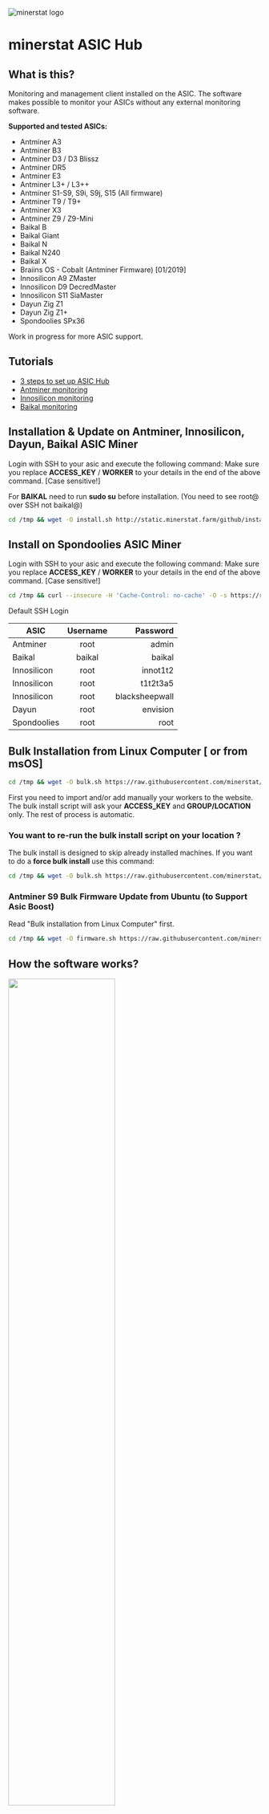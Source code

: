 ![minerstat logo](https://cdn.rawgit.com/minerstat/minerstat-asic/master/docs/logo_full.svg)

# minerstat ASIC Hub

## What is this?
Monitoring and management client installed on the ASIC. The software makes possible to monitor your ASICs without any external monitoring software.

**Supported and tested ASICs:**
* Antminer A3
* Antminer B3
* Antminer D3 / D3 Blissz
* Antminer DR5
* Antminer E3
* Antminer L3+ / L3++
* Antminer S1-S9, S9i, S9j, S15 (All firmware)
* Antminer T9 / T9+
* Antminer X3
* Antminer Z9 / Z9-Mini
* Baikal B
* Baikal Giant
* Baikal N
* Baikal N240
* Baikal X
* Braiins OS - Cobalt (Antminer Firmware) [01/2019]
* Innosilicon A9 ZMaster
* Innosilicon D9 DecredMaster
* Innosilicon S11 SiaMaster
* Dayun Zig Z1
* Dayun Zig Z1+
* Spondoolies SPx36

Work in progress for more ASIC support.

## Tutorials

- [3 steps to set up ASIC Hub](https://medium.com/@minerstat/3-steps-to-set-up-asic-hub-a39a9803f0f2)
- [Antminer monitoring](https://medium.com/@minerstat/minerstat-mining-tutorial-20-antminer-monitoring-5882f7e362d9)
- [Innosilicon monitoring](https://medium.com/@minerstat/minerstat-mining-tutorial-23-innosilicon-monitoring-a667aff06a76)
- [Baikal monitoring](https://medium.com/@minerstat/minerstat-mining-tutorial-27-baikal-monitoring-2e0d7284a90d)

## Installation & Update on Antminer, Innosilicon, Dayun, Baikal ASIC Miner

Login with SSH to your asic and execute the following command:
Make sure you replace **ACCESS_KEY** / **WORKER** to your details in the end of the above command. [Case sensitive!]

For **BAIKAL** need to run **sudo su** before installation. (You need to see root@ over SSH not baikal@)

``` sh
cd /tmp && wget -O install.sh http://static.minerstat.farm/github/install.sh && chmod 777 *.sh && sh install.sh ACCESS_KEY WORKER
```

## Install on Spondoolies ASIC Miner

Login with SSH to your asic and execute the following command:
Make sure you replace **ACCESS_KEY** / **WORKER** to your details in the end of the above command. [Case sensitive!]

``` sh
cd /tmp && curl --insecure -H 'Cache-Control: no-cache' -O -s https://raw.githubusercontent.com/minerstat/minerstat-asic-hub/master/install.sh && chmod 777 *.sh && sh install.sh ACCESS_KEY WORKER
```

Default SSH Login

| ASIC          | Username  | Password        |
| ------------- |:---------:| ---------------:|
| Antminer      | root      | admin           |
| Baikal        | baikal    | baikal          |
| Innosilicon   | root      | innot1t2        |
| Innosilicon   | root      | t1t2t3a5        |
| Innosilicon   | root      | blacksheepwall  |
| Dayun         | root      | envision        |
| Spondoolies   | root      | root            |

## Bulk Installation from Linux Computer [ or from msOS]
``` sh
cd /tmp && wget -O bulk.sh https://raw.githubusercontent.com/minerstat/minerstat-asic-hub/master/bulk-install.sh && chmod 777 *.sh && sh bulk.sh
```

First you need to import and/or add manually your workers to the website.
The bulk install script will ask your **ACCESS_KEY** and **GROUP/LOCATION** only. The rest of process is automatic.

### You want to re-run the bulk install script on your location ?

The bulk install is designed to skip already installed machines. If you want to do a **force bulk install** use this command:

``` sh
cd /tmp && wget -O bulk.sh https://raw.githubusercontent.com/minerstat/minerstat-asic-hub/master/bulk-install.sh && chmod 777 *.sh && sh bulk.sh force
```

### Antminer S9 Bulk Firmware Update from Ubuntu (to Support Asic Boost)

Read "Bulk installation from Linux Computer" first.

``` sh
cd /tmp && wget -O firmware.sh https://raw.githubusercontent.com/minerstat/minerstat-asic-hub/master/bulk-firmware.sh && chmod 777 *.sh && sh firmware.sh
```

## How the software works?

<img src="https://raw.githubusercontent.com/minerstat/minerstat-asic-hub/master/docs/works-asic-hub.svg?sanitize=true" width="65%">


## Uninstall
``` sh
cd /tmp && wget -O uninstall.sh http://static.minerstat.farm/github/uninstall.sh && chmod 777 *.sh && sh uninstall.sh
```

##

***© minerstat OÜ*** in 2018


***Contact:*** app [ @ ] minerstat.com


***Mail:*** Sepapaja tn 6, Lasnamäe district, Tallinn city, Harju county, 15551, Estonia

##
